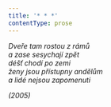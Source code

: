 ```yaml
---
title: '* * *'
contentType: prose
---
```


<section>

_Dveře tam rostou z rámů  
a zase sesychají zpět  
déšť chodí po zemi  
ženy jsou přístupny andělům  
a lidé nejsou zapomenuti_

</section>

<section>

_(2005)_

</section>
